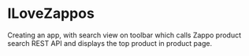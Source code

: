 # ILoveZappos

Creating an app, with search view on toolbar which calls Zappo product search REST API
and displays the top product in product page.
